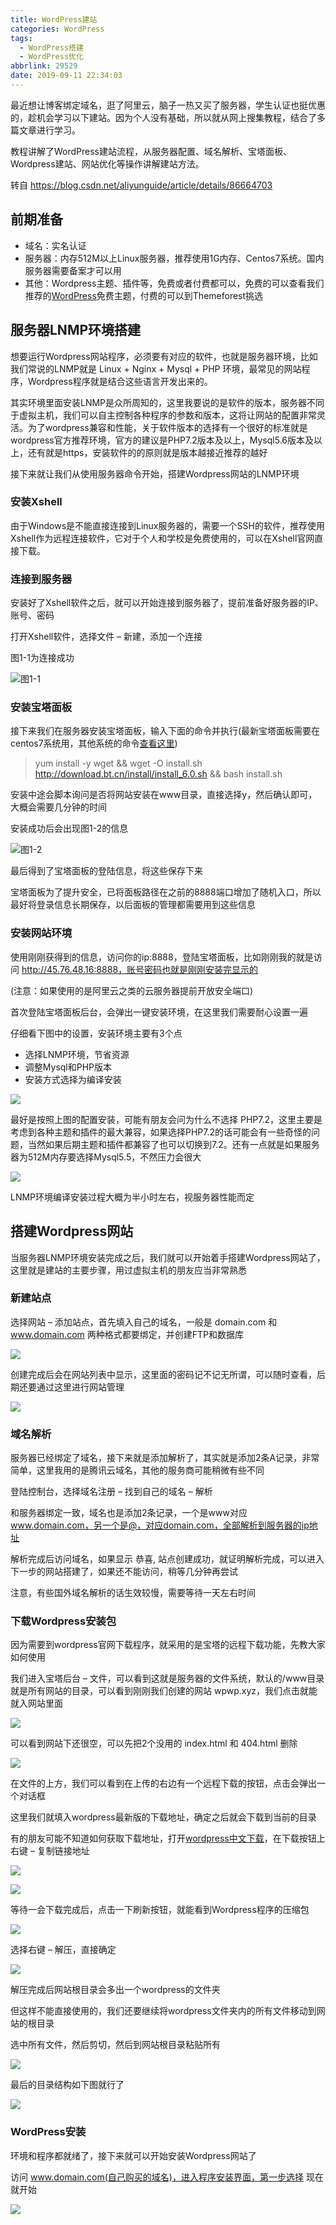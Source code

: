 ```yaml
---
title: WordPress建站
categories: WordPress
tags:
  - WordPress搭建
  - WordPress优化
abbrlink: 29529
date: 2019-09-11 22:34:03
---
```

最近想让博客绑定域名，逛了阿里云，脑子一热又买了服务器，学生认证也挺优惠的，趁机会学习以下建站。因为个人没有基础，所以就从网上搜集教程，结合了多篇文章进行学习。

教程讲解了WordPress建站流程，从服务器配置、域名解析、宝塔面板、Wordpress建站、网站优化等操作讲解建站方法。

<!--more-->
转自 https://blog.csdn.net/aliyunguide/article/details/86664703
## 前期准备

- 域名：实名认证
- 服务器：内存512M以上Linux服务器，推荐使用1G内存、Centos7系统。国内服务器需要备案才可以用
- 其他：Wordpress主题、插件等，免费或者付费都可以，免费的可以查看我们推荐的[WordPress](https://themeforwp.net/archives/wordpress-blog-theme/)免费主题，付费的可以到Themeforest挑选


## 服务器LNMP环境搭建

想要运行Wordpress网站程序，必须要有对应的软件，也就是服务器环境，比如我们常说的LNMP就是 Linux + Nginx + Mysql + PHP 环境，最常见的网站程序，Wordpress程序就是结合这些语言开发出来的。

其实环境里面安装LNMP是众所周知的，这里我要说的是软件的版本，服务器不同于虚拟主机，我们可以自主控制各种程序的参数和版本，这将让网站的配置非常灵活。为了wordpress兼容和性能，关于软件版本的选择有一个很好的标准就是wordpress官方推荐环境，官方的建议是PHP7.2版本及以上，Mysql5.6版本及以上，还有就是https，安装软件的的原则就是版本越接近推荐的越好

接下来就让我们从使用服务器命令开始，搭建Wordpress网站的LNMP环境

### 安装Xshell

由于Windows是不能直接连接到Linux服务器的，需要一个SSH的软件，推荐使用Xshell作为远程连接软件，它对于个人和学校是免费使用的，可以在Xshell官网直接下载。

### 连接到服务器

安装好了Xshell软件之后，就可以开始连接到服务器了，提前准备好服务器的IP、账号、密码

打开Xshell软件，选择文件 – 新建，添加一个连接

图1-1为连接成功

![图1-1](https://note.youdao.com/yws/api/personal/file/WEB3c7e5bb2f3eb0b7dcf39547db3389e49?method=download&shareKey=498e383173ce4768c290d70dfe93255f)

### 安装宝塔面板

接下来我们在服务器安装宝塔面板，输入下面的命令并执行(最新宝塔面板需要在centos7系统用，其他系统的命令[查看这里](https://www.bt.cn/bbs/thread-1186-1-1.html))

> yum install -y wget && wget -O install.sh http://download.bt.cn/install/install_6.0.sh && bash install.sh

安装中途会脚本询问是否将网站安装在www目录，直接选择y，然后确认即可，大概会需要几分钟的时间

安装成功后会出现图1-2的信息

![图1-2](https://themeforwp.net/wp-content/uploads/2018/06/20180613225752.jpg)

最后得到了宝塔面板的登陆信息，将这些保存下来

宝塔面板为了提升安全，已将面板路径在之前的8888端口增加了随机入口，所以最好将登录信息长期保存，以后面板的管理都需要用到这些信息

### 安装网站环境

使用刚刚获得到的信息，访问你的ip:8888，登陆宝塔面板，比如刚刚我的就是访问 http://45.76.48.16:8888，账号密码也就是刚刚安装完显示的

(注意：如果使用的是阿里云之类的云服务器提前开放安全端口)

首次登陆宝塔面板后台，会弹出一键安装环境，在这里我们需要耐心设置一遍

仔细看下图中的设置，安装环境主要有3个点
- 选择LNMP环境，节省资源
- 调整Mysql和PHP版本
- 安装方式选择为编译安装

![](https://themeforwp.net/wp-content/uploads/2018/06/20180614070705.jpg)

最好是按照上图的配置安装，可能有朋友会问为什么不选择 PHP7.2，这里主要是考虑到各种主题和插件的最大兼容，如果选择PHP7.2的话可能会有一些奇怪的问题，当然如果后期主题和插件都兼容了也可以切换到7.2。还有一点就是如果服务器为512M内存要选择Mysql5.5，不然压力会很大

![](https://themeforwp.net/wp-content/uploads/2018/06/20180614071911.jpg)

LNMP环境编译安装过程大概为半小时左右，视服务器性能而定

## 搭建Wordpress网站

当服务器LNMP环境安装完成之后，我们就可以开始着手搭建Wordpress网站了，这里就是建站的主要步骤，用过虚拟主机的朋友应当非常熟悉

### 新建站点

选择网站 – 添加站点，首先填入自己的域名，一般是 domain.com 和 www.domain.com 两种格式都要绑定，并创建FTP和数据库

![](https://themeforwp.net/wp-content/uploads/2018/06/20180614125432.jpg)

创建完成后会在网站列表中显示，这里面的密码记不记无所谓，可以随时查看，后期还要通过这里进行网站管理

![](https://themeforwp.net/wp-content/uploads/2018/06/20180614125517.jpg)

### 域名解析

服务器已经绑定了域名，接下来就是添加解析了，其实就是添加2条A记录，非常简单，这里我用的是腾讯云域名，其他的服务商可能稍微有些不同

登陆控制台，选择域名注册 – 找到自己的域名 – 解析

和服务器绑定一致，域名也是添加2条记录，一个是www对应 www.domain.com，另一个是@，对应domain.com，全部解析到服务器的ip地址

解析完成后访问域名，如果显示 恭喜, 站点创建成功，就证明解析完成，可以进入下一步的网站搭建了，如果还不能访问，稍等几分钟再尝试

注意，有些国外域名解析的话生效较慢，需要等待一天左右时间

### 下载Wordpress安装包

因为需要到wordpress官网下载程序，就采用的是宝塔的远程下载功能，先教大家如何使用

我们进入宝塔后台 – 文件，可以看到这就是服务器的文件系统，默认的/www目录就是所有网站的目录，可以看到刚刚我们创建的网站 wpwp.xyz，我们点击就能就入网站里面

![](https://themeforwp.net/wp-content/uploads/2018/06/20180614133227.jpg)

可以看到网站下还很空，可以先把2个没用的 index.html 和 404.html 删除

![](https://themeforwp.net/wp-content/uploads/2018/06/20180614133423-800x333.jpg)

在文件的上方，我们可以看到在上传的右边有一个远程下载的按钮，点击会弹出一个对话框

这里我们就填入wordpress最新版的下载地址，确定之后就会下载到当前的目录

有的朋友可能不知道如何获取下载地址，打开[wordpress中文下载](https://cn.wordpress.org/download/)，在下载按钮上右键 – 复制链接地址

![](https://themeforwp.net/wp-content/uploads/2018/06/20180614134204.jpg)

![](https://themeforwp.net/wp-content/uploads/2018/06/20180614133907.jpg)

等待一会下载完成后，点击一下刷新按钮，就能看到Wordpress程序的压缩包

![](https://themeforwp.net/wp-content/uploads/2018/06/20180614134338.jpg)

选择右键 – 解压，直接确定

![](https://themeforwp.net/wp-content/uploads/2018/06/20180614134711.jpg)

解压完成后网站根目录会多出一个wordpress的文件夹

但这样不能直接使用的，我们还要继续将wordpress文件夹内的所有文件移动到网站的根目录

选中所有文件，然后剪切，然后到网站根目录粘贴所有

![](https://themeforwp.net/wp-content/uploads/2018/06/20180614134952.jpg)

最后的目录结构如下图就行了

![](https://themeforwp.net/wp-content/uploads/2018/06/20180614135525.jpg)

### WordPress安装

环境和程序都就绪了，接下来就可以开始安装Wordpress网站了

访问 www.domain.com(自己购买的域名)，进入程序安装界面，第一步选择 现在就开始

![](https://themeforwp.net/wp-content/uploads/2018/06/20180614150844-800x444.jpg)
